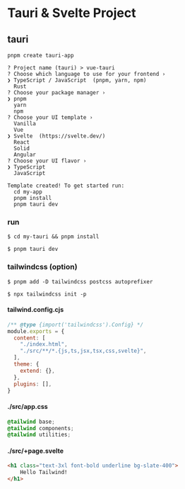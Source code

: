 # Tauri & Svelte Project

## tauri 

```shell
pnpm create tauri-app

? Project name (tauri) > vue-tauri 
? Choose which language to use for your frontend ›
❯ TypeScript / JavaScript  (pnpm, yarn, npm)
  Rust 
? Choose your package manager ›
❯ pnpm
  yarn
  npm
? Choose your UI template ›
  Vanilla
  Vue 
❯ Svelte  (https://svelte.dev/)
  React 
  Solid 
  Angular 
? Choose your UI flavor ›
❯ TypeScript
  JavaScript

Template created! To get started run:
  cd my-app
  pnpm install
  pnpm tauri dev
```

### run 
```shell
$ cd my-tauri && pnpm install

$ pnpm tauri dev
```

### tailwindcss (option)

```
$ pnpm add -D tailwindcss postcss autoprefixer

$ npx tailwindcss init -p
```

#### tailwind.config.cjs

```js
/** @type {import('tailwindcss').Config} */
module.exports = {
  content: [
    "./index.html",
    "./src/**/*.{js,ts,jsx,tsx,css,svelte}",
  ],
  theme: {
    extend: {},
  },
  plugins: [],
}
```

#### ./src/app.css

```css
@tailwind base;
@tailwind components;
@tailwind utilities;
```

#### ./src/+page.svelte

```html
<h1 class="text-3xl font-bold underline bg-slate-400">
    Hello Tailwind!
</h1>
```



